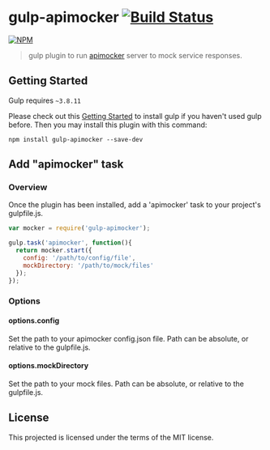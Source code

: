 # gulp-apimocker  [![Build Status](https://travis-ci.org/kent-wu/gulp-apimocker.svg?branch=master)](https://api.travis-ci.org/kent-wu/gulp-apimocker.svg)
[![NPM](https://nodei.co/npm/gulp-apimocker.svg?downloads=true&downloadRank=true&stars=true)](https://nodei.co/npm/gulp-apimocker/)

> gulp plugin to run [apimocker](https://github.com/gstroup/apimocker) server to mock service responses.

## Getting Started
Gulp requires `~3.8.11`

Please check out this [Getting Started](https://github.com/gulpjs/gulp/blob/master/docs/getting-started.md) to install gulp if you haven't used gulp before.
Then you may install this plugin with this command:

```shell
npm install gulp-apimocker --save-dev
```

## Add "apimocker" task

### Overview
Once the plugin has been installed, add a 'apimocker' task to your project's gulpfile.js.

```js
var mocker = require('gulp-apimocker');

gulp.task('apimocker', function(){
  return mocker.start({
    config: '/path/to/config/file',
    mockDirectory: '/path/to/mock/files'
  });
});
```

### Options

#### options.config
Set the path to your apimocker config.json file.  Path can be absolute, or relative to the gulpfile.js.

#### options.mockDirectory
Set the path to your mock files.  Path can be absolute, or relative to the gulpfile.js.

## License
This projected is licensed under the terms of the MIT license.
